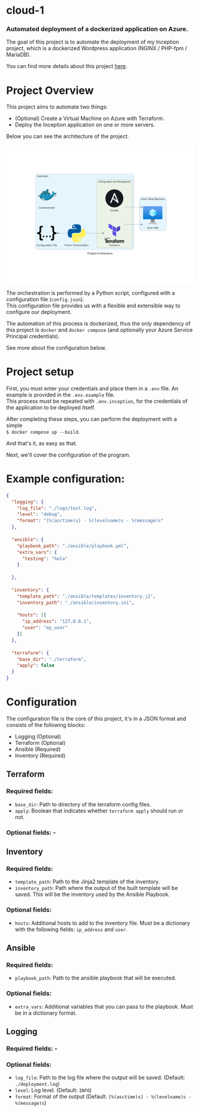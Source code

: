 cloud-1
=======
### Automated deployment of a dockerized application on Azure.

The goal of this project is to automate the deployment of my Inception project, which is a dockerized Wordpress application (NGINX / PHP-fpm / MariaDB).

You can find more details about this project [here](https://github.com/HakimHC/inception).

Project Overview
================

This project aims to automate two things:
* (Optional) Create a Virtual Machine on Azure with Terraform.
* Deploy the Inception application on one or more servers.

Below you can see the architecture of the project.

![Project Arcitecture](.media/project_architecture.png)

The orchestration is performed by a Python script,
configured with a configuration file (```config.json```).<br>
This configuration file provides us with a flexible and extensible way
to configure our deployment.

The automation of this process is dockerized,
thus the only dependency of this project is ```docker``` and ```docker compose``` (and optionally your Azure Service Principal credentials).

See more about the configuration below.

Project setup
=============

First, you must enter your credentials and place them in a ```.env``` file.
An example is provided in the ```.env.example``` file. <br>
This process must be repeated with ```.env.inception```, for the credentials of the application to be deployed itself.

After completing these steps, you can perform the deployment with a simple <br>
```$ docker compose up --build```.

And that's it, as easy as that. <br>

Next, we'll cover the configuration of the program.

Example configuration:
======================

```json
{
  "logging": {
    "log_file": "./logs/test.log",
    "level": "debug",
    "format": "[%(asctime)s] - %(levelname)s - %(message)s"
  },

  "ansible": {
    "playbook_path": "./ansible/playbook.yml",
    "extra_vars": {
      "testing": "hola"
    }
    
  },

  "inventory": {
    "template_path": "./ansible/templates/inventory.j2",
    "inventory_path": "./ansible/inventory.ini",
    
    "hosts": [{
      "ip_address": "127.0.0.1",
      "user": "my_user"
    }]
  },

  "terraform": {
    "base_dir": "./terraform",
    "apply": false
  }
}
```


Configuration
=============

The configuration file is the core of this project,
it's in a JSON format and consists of the following blocks:

* Logging (Optional)
* Terraform (Optional)
* Ansible (Required)
* Inventory (Required)

## Terraform
### Required fields:

* ```base_dir```: Path to directory of the terraform config files.
* ```apply```: Boolean that indicates whether ```terraform apply``` should run or not.

### Optional fields: -

## Inventory
### Required fields:

* ```template_path```: Path to the Jinja2 template of the inventory.
* ```inventory_path```: Path where the output of the built template will be saved. This will be the inventory used by the Ansible Playbook.

### Optional fields:
* ```hosts```: Additional hosts to add to the inventory file. Must be a dictionary with the following fields: ```ip_address``` and ```user```.

## Ansible
### Required fields:

* ```playbook_path```: Path to the ansible playbook that will be executed.
 
### Optional fields:
* ```extra_vars```: Additional variables that you can pass to the playbook. Must be in a dictionary format.

## Logging
### Required fields: -
### Optional fields:
* ```log_file```: Path to the log file where the output will be saved. (Default: ```./deployment.log```)
* ```level```: Log level. (Default: ```INFO```)
* ```format```: Format of the output (Default: ```[%(asctime)s] - %(levelname)s - %(message)s```)

